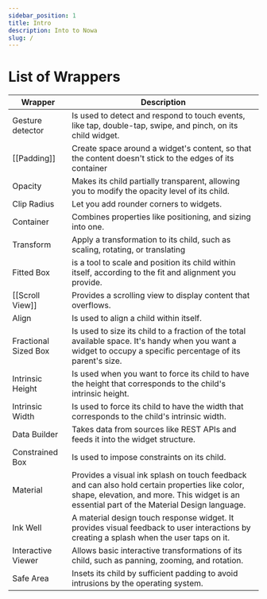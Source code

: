 ```yaml
---
sidebar_position: 1
title: Intro 
description: Into to Nowa
slug: /
---
```


# List of Wrappers

| Wrapper              | Description                                                                                                                                                                                   |
| -------------------- | --------------------------------------------------------------------------------------------------------------------------------------------------------------------------------------------- |
| Gesture detector     | Is used to detect and respond to touch events, like tap, double-tap, swipe, and pinch, on its child widget.                                                                                   |
| [[Padding]]                     | Create space around a widget's content, so that the content doesn't stick to the edges of its container                                                                                                                                                                                               |
| Opacity              | Makes its child partially transparent, allowing you to modify the opacity level of its child.                                                                                                 |
| Clip Radius          | Let you add rounder corners to widgets.                                                                                                                                                       |
| Container            | Combines properties like positioning, and sizing into one.                                                                                                                                    |
| Transform            | Apply a transformation to its child, such as scaling, rotating, or translating                                                                                                                |
| Fitted Box           | is a tool to scale and position its child within itself, according to the fit and alignment you provide.                                                                                      |
| [[Scroll View]]          | Provides a scrolling view to display content that overflows.                                                                                                                                  |
| Align                | Is used to align a child within itself.                                                                                                                                                       |
| Fractional Sized Box | Is used to size its child to a fraction of the total available space. It's handy when you want a widget to occupy a specific percentage of its parent's size.                                 |
| Intrinsic Height     | Is used when you want to force its child to have the height that corresponds to the child's intrinsic height.                                                                                 |
| Intrinsic Width      | Is used to force its child to have the width that corresponds to the child's intrinsic width.                                                                                                 |
| Data Builder         | Takes data from sources like REST APIs and feeds it into the widget structure.                                                                                                                |
| Constrained Box      | Is used to impose constraints on its child.                                                                                                                                                   |
| Material             | Provides a visual ink splash on touch feedback and can also hold certain properties like color, shape, elevation, and more. This widget is an essential part of the Material Design language. |
| Ink Well             | A material design touch response widget. It provides visual feedback to user interactions by creating a splash when the user taps on it.                                                      |
| Interactive Viewer   | Allows basic interactive transformations of its child, such as panning, zooming, and rotation.                                                                                                |
| Safe Area            | Insets its child by sufficient padding to avoid intrusions by the operating system.                                                                                                           |
